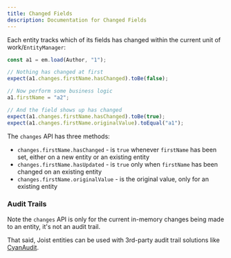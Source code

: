 ```yaml
---
title: Changed Fields
description: Documentation for Changed Fields
---
```


Each entity tracks which of its fields has changed within the current unit of work/`EntityManager`:

```typescript
const a1 = em.load(Author, "1");

// Nothing has changed at first
expect(a1.changes.firstName.hasChanged).toBe(false);

// Now perform some business logic
a1.firstName = "a2";

// And the field shows up has changed
expect(a1.changes.firstName.hasChanged).toBe(true);
expect(a1.changes.firstName.originalValue).toEqual("a1");
```

The `changes` API has three methods:

- `changes.firstName.hasChanged` - is `true` whenever `firstName` has been set, either on a new entity or an existing entity
- `changes.firstName.hasUpdated` - is `true` only when `firstName` has been changed on an existing entity
- `changes.firstName.originalValue` - is the original value, only for an existing entity

### Audit Trails

Note the `changes` API is only for the current in-memory changes being made to an entity, it's not an audit trail.

That said, Joist entities can be used with 3rd-party audit trail solutions like [CyanAudit](https://pgxn.org/dist/cyanaudit/).
